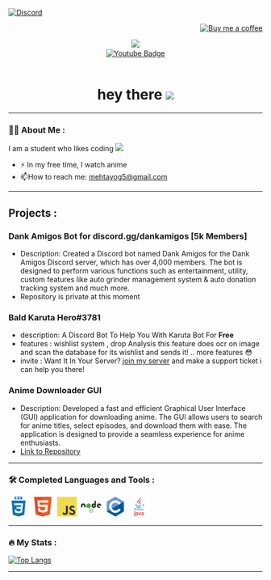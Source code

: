 <p align="left">
<a href="https://discord.gg/dankamigos"><img src="https://img.shields.io/discord/960851745972555796?color=7289da&label=discord&logo=discord&logoColor=7289da" alt="Discord"></a>
</p>
<p align="right">
  <a href="https://www.buymeacoffee.com/Kowareta">
    <img src="https://img.buymeacoffee.com/button-api/?text=Buy%20me%20a%20coffee&emoji=&slug=Kowareta&button_colour=FF5F5F&font_colour=ffffff&font_family=Cookie&outline_colour=000000&coffee_colour=FFDD00" alt="Buy me a coffee" width="150" />
  </a>
</p>

<div id="header" align="center">
  <img src="https://media.giphy.com/media/M9gbBd9nbDrOTu1Mqx/giphy.gif" width="100"/>
</div>
<div id="badges" align = "center">
  <a href="https://www.youtube.com/channel/UCe6mcD9hylzhnZ1CGs9TdVw">
    <img src="https://img.shields.io/badge/YouTube-red?style=for-the-badge&logo=youtube&logoColor=white" alt="Youtube Badge"/>
  </a>
</div> 
<div align = "center"> <img src="https://komarev.com/ghpvc/?username=Incredibleflamer&style=flat-square&color=blue" alt=""/> </div>
<h1 align = "center" >
  hey there
  <img src="https://media.giphy.com/media/hvRJCLFzcasrR4ia7z/giphy.gif" width="30px"/>
</h1>

---

### :man_technologist: About Me : 
I am a student who likes coding <img src="https://media.giphy.com/media/WUlplcMpOCEmTGBtBW/giphy.gif" width="30">
- :zap: In my free time, I watch anime 
- :mailbox:How to reach me: mehtayog5@gmail.com

---

## Projects :

### Dank Amigos Bot for discord.gg/dankamigos [5k Members]
- Description: Created a Discord bot named Dank Amigos for the Dank Amigos Discord server, which has over 4,000 members. The bot is designed to perform various functions such as entertainment, utility, custom features like auto grinder management system & auto donation tracking system and much more.
- Repository is private at this moment

### Bald Karuta Hero#3781
- description: A Discord Bot To Help You With Karuta Bot For **Free**
- features : wishlist system , drop Analysis this feature does ocr on image and scan the database for its wishlist and sends it!  .. more features 😳
- invite : Want It In Your Server? [join my server](https://discord.gg/dankamigos) and make a support ticket i can help you there!

### Anime Downloader GUI
- Description: Developed a fast and efficient Graphical User Interface (GUI) application for downloading anime. The GUI allows users to search for anime titles, select episodes, and download them with ease. The application is designed to provide a seamless experience for anime enthusiasts.
- [Link to Repository](https://github.com/Incredibleflamer/Anime-batch-downloader-gui)
---

### :hammer_and_wrench: Completed Languages and Tools :
<div>
  <img src="https://github.com/devicons/devicon/blob/master/icons/css3/css3-plain-wordmark.svg"  title="CSS3" alt="CSS" width="40" height="40"/>&nbsp;
  <img src="https://github.com/devicons/devicon/blob/master/icons/html5/html5-original.svg" title="HTML5" alt="HTML" width="40" height="40"/>&nbsp;
  <img src="https://github.com/devicons/devicon/blob/master/icons/javascript/javascript-original.svg" title="JavaScript" alt="JavaScript" width="40" height="40"/>&nbsp;
  <img src="https://github.com/devicons/devicon/blob/master/icons/nodejs/nodejs-original-wordmark.svg" title="NodeJS" alt="NodeJS" width="40" height="40"/>&nbsp;
  <img src="https://github.com/devicons/devicon/blob/master/icons/c/c-original.svg" title="java" alt="java" width="40" height="40"/>&nbsp;
  <img src="https://github.com/devicons/devicon/blob/master/icons/java/java-original-wordmark.svg" title="java" alt="java" width="40" height="40"/>&nbsp;
</div>

---

### :fire: My Stats :
[![Top Langs](https://github-readme-stats.vercel.app/api/top-langs/?username=Incredibleflamer&layout=compact&theme=vision-friendly-dark)](https://github.com/anuraghazra/github-readme-stats)

---
